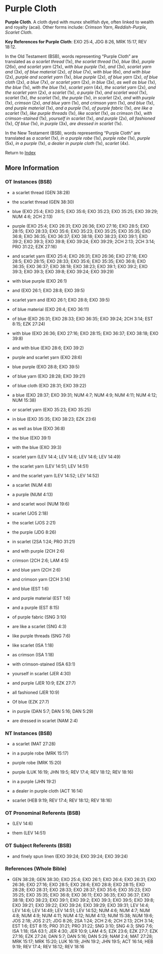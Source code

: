 # Purple Cloth
**Purple Cloth**. 
A cloth dyed with murex shellfish dye, often linked to wealth and royalty (acai). 
Other forms include: 
*Crimson Yarn*, *Reddish-Purple*, *Scarlet Cloth*. 


**Key References for Purple Cloth**: 
EXO 25:4, JDG 8:26, MRK 15:17, REV 18:12. 


In the Old Testament (BSB), words representing “Purple Cloth” are translated as 
*a scarlet thread* (1x), *the scarlet thread* (1x), *blue* (8x), *purple* (26x), *and scarlet yarn* (21x), *with blue purple* (1x), *and* (3x), *scarlet yarn and* (3x), *of blue material* (2x), *of blue* (7x), *with blue* (6x), *and with blue* (2x), *purple and scarlet yarn* (1x), *blue purple* (2x), *of blue yarn* (2x), *of blue cloth* (2x), *a blue* (7x), *or scarlet yarn* (2x), *in blue* (3x), *as well as blue* (1x), *the blue* (1x), *with the blue* (1x), *scarlet yarn* (4x), *the scarlet yarn* (2x), *and the scarlet yarn* (2x), *a scarlet* (1x), *a purple* (1x), *and scarlet wool* (1x), *scarlet* (1x), *the scarlet* (1x), *the purple* (1x), *in scarlet* (2x), *and with purple* (1x), *crimson* (2x), *and blue yarn* (1x), *and crimson yarn* (1x), *and blue* (1x), *and purple material* (1x), *and a purple* (1x), *of purple fabric* (1x), *are like a scarlet* (1x), *like purple threads* (1x), *like scarlet* (1x), *as crimson* (1x), *with crimson-stained* (1x), *yourself in scarlet* (1x), *and purple* (2x), *all fashioned* (1x), *Of blue* (1x), *in purple* (3x), *are dressed in scarlet* (1x). 


In the New Testament (BSB), words representing “Purple Cloth” are translated as 
*a scarlet* (1x), *in a purple robe* (1x), *purple robe* (1x), *purple* (5x), *in a purple* (1x), *a dealer in purple cloth* (1x), *scarlet* (4x). 


Return to [Index](00-Index.md)

## More Information

### OT Instances (BSB)

* a scarlet thread (GEN 38:28)

* the scarlet thread (GEN 38:30)

* blue (EXO 25:4; EXO 28:5; EXO 35:6; EXO 35:23; EXO 35:25; EXO 39:29; NUM 4:6; 2CH 2:13)

* purple (EXO 25:4; EXO 26:31; EXO 26:36; EXO 27:16; EXO 28:5; EXO 28:15; EXO 28:33; EXO 35:6; EXO 35:23; EXO 35:25; EXO 35:35; EXO 36:8; EXO 36:35; EXO 36:37; EXO 38:18; EXO 38:23; EXO 39:1; EXO 39:2; EXO 39:3; EXO 39:8; EXO 39:24; EXO 39:29; 2CH 2:13; 2CH 3:14; PRO 31:22; EZK 27:16)

* and scarlet yarn (EXO 25:4; EXO 26:31; EXO 26:36; EXO 27:16; EXO 28:5; EXO 28:15; EXO 28:33; EXO 35:6; EXO 35:35; EXO 36:8; EXO 36:35; EXO 36:37; EXO 38:18; EXO 38:23; EXO 39:1; EXO 39:2; EXO 39:3; EXO 39:3; EXO 39:8; EXO 39:24; EXO 39:29)

* with blue purple (EXO 26:1)

* and (EXO 26:1; EXO 28:8; EXO 39:5)

* scarlet yarn and (EXO 26:1; EXO 28:8; EXO 39:5)

* of blue material (EXO 26:4; EXO 36:11)

* of blue (EXO 26:31; EXO 28:33; EXO 36:35; EXO 39:24; 2CH 3:14; EST 8:15; EZK 27:24)

* with blue (EXO 26:36; EXO 27:16; EXO 28:15; EXO 36:37; EXO 38:18; EXO 39:8)

* and with blue (EXO 28:6; EXO 39:2)

* purple and scarlet yarn (EXO 28:6)

* blue purple (EXO 28:8; EXO 39:5)

* of blue yarn (EXO 28:28; EXO 39:21)

* of blue cloth (EXO 28:31; EXO 39:22)

* a blue (EXO 28:37; EXO 39:31; NUM 4:7; NUM 4:9; NUM 4:11; NUM 4:12; NUM 15:38)

* or scarlet yarn (EXO 35:23; EXO 35:25)

* in blue (EXO 35:35; EXO 38:23; EZK 23:6)

* as well as blue (EXO 36:8)

* the blue (EXO 39:1)

* with the blue (EXO 39:3)

* scarlet yarn (LEV 14:4; LEV 14:6; LEV 14:6; LEV 14:49)

* the scarlet yarn (LEV 14:51; LEV 14:51)

* and the scarlet yarn (LEV 14:52; LEV 14:52)

* a scarlet (NUM 4:8)

* a purple (NUM 4:13)

* and scarlet wool (NUM 19:6)

* scarlet (JOS 2:18)

* the scarlet (JOS 2:21)

* the purple (JDG 8:26)

* in scarlet (2SA 1:24; PRO 31:21)

* and with purple (2CH 2:6)

* crimson (2CH 2:6; LAM 4:5)

* and blue yarn (2CH 2:6)

* and crimson yarn (2CH 3:14)

* and blue (EST 1:6)

* and purple material (EST 1:6)

* and a purple (EST 8:15)

* of purple fabric (SNG 3:10)

* are like a scarlet (SNG 4:3)

* like purple threads (SNG 7:6)

* like scarlet (ISA 1:18)

* as crimson (ISA 1:18)

* with crimson-stained (ISA 63:1)

* yourself in scarlet (JER 4:30)

* and purple (JER 10:9; EZK 27:7)

* all fashioned (JER 10:9)

* Of blue (EZK 27:7)

* in purple (DAN 5:7; DAN 5:16; DAN 5:29)

* are dressed in scarlet (NAM 2:4)



### NT Instances (BSB)

* a scarlet (MAT 27:28)

* in a purple robe (MRK 15:17)

* purple robe (MRK 15:20)

* purple (LUK 16:19; JHN 19:5; REV 17:4; REV 18:12; REV 18:16)

* in a purple (JHN 19:2)

* a dealer in purple cloth (ACT 16:14)

* scarlet (HEB 9:19; REV 17:4; REV 18:12; REV 18:16)



### OT Pronominal Referents (BSB)

*  (LEV 14:6)

* them (LEV 14:51)



### OT Subject Referents (BSB)

* and finely spun linen (EXO 39:24; EXO 39:24; EXO 39:24)



### References (Whole Bible)

* GEN 38:28; GEN 38:30; EXO 25:4; EXO 26:1; EXO 26:4; EXO 26:31; EXO 26:36; EXO 27:16; EXO 28:5; EXO 28:6; EXO 28:8; EXO 28:15; EXO 28:28; EXO 28:31; EXO 28:33; EXO 28:37; EXO 35:6; EXO 35:23; EXO 35:25; EXO 35:35; EXO 36:8; EXO 36:11; EXO 36:35; EXO 36:37; EXO 38:18; EXO 38:23; EXO 39:1; EXO 39:2; EXO 39:3; EXO 39:5; EXO 39:8; EXO 39:21; EXO 39:22; EXO 39:24; EXO 39:29; EXO 39:31; LEV 14:4; LEV 14:6; LEV 14:49; LEV 14:51; LEV 14:52; NUM 4:6; NUM 4:7; NUM 4:8; NUM 4:9; NUM 4:11; NUM 4:12; NUM 4:13; NUM 15:38; NUM 19:6; JOS 2:18; JOS 2:21; JDG 8:26; 2SA 1:24; 2CH 2:6; 2CH 2:13; 2CH 3:14; EST 1:6; EST 8:15; PRO 31:21; PRO 31:22; SNG 3:10; SNG 4:3; SNG 7:6; ISA 1:18; ISA 63:1; JER 4:30; JER 10:9; LAM 4:5; EZK 23:6; EZK 27:7; EZK 27:16; EZK 27:24; DAN 5:7; DAN 5:16; DAN 5:29; NAM 2:4; MAT 27:28; MRK 15:17; MRK 15:20; LUK 16:19; JHN 19:2; JHN 19:5; ACT 16:14; HEB 9:19; REV 17:4; REV 18:12; REV 18:16



